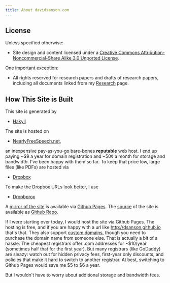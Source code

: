 ```yaml
---
title: About davidsanson.com
...
```


License
-------

Unless specified otherwise:

-   Site design and content licensed under a [Creative Commons
    Attribution-Noncommercial-Share Alike 3.0 Unported License][].

One important exception:

-   All rights reserved for research papers and drafts of research
    papers, including all documents linked from my [Research][] page.

How This Site is Built
----------------------

This site is generated by

-   [Hakyll][]

The site is hosted on

-   [NearlyFreeSpeech.net][],

an inexpensive pay-as-you-go bare-bones **reputable** web host. I end up
paying \~\$9 a year for domain registration and \~50¢ a month for
storage and bandwidth. I've been happy with them so far. To keep that
price low, large files (like PDFs) are hosted via

-   [Dropbox][]

To make the Dropbox URLs look better, I use

-   [Dropbprox][]

A [mirror of the site][] is available via [Github Pages][]. The
[source][] of the site is available as [Github Repo][].

If I were starting over today, I would host the site via Github Pages. 
The hosting is free, and if you are happy with a url like
<http://dsanson.github.io> that's that. They also support [custom
domains][], though you need to purchase the domain name from someone
else. That is actually a bit of a hassle. The cheapest registrars offer
.com addresses for \~\$10/year (sometimes half that for the first year).
But many registrars (like GoDaddy) are sleazy: watch out for hidden
privacy fees, first-year only discounts, and policies that make it hard
to switch to another registrar. At best, switching to Github Pages would
save me \$5 to \$6 a year.

But I wouldn't have to worry about additional storage and
bandwidth fees.

  [Creative Commons Attribution-Noncommercial-Share Alike 3.0 Unported
  License]: http://creativecommons.org/licenses/by-nc-sa/3.0/ "License"
  [Research]: /research "Research"
  [Hakyll]: http://jaspervdj.be/hakyll
  [NearlyFreeSpeech.net]: https://www.nearlyfreespeech.net/
  [Dropbox]: http://www.dropbox.com/
  [Dropbprox]: http://code.google.com/p/dropbprox/
  [mirror of the site]: http://dsanson.github.io
  [Github Pages]: http://pages.github.com/
  [source]: http://github.com/dsanson/davidsanson.com
  [Github Repo]: http://github.com/dsanson/davidsanson.com
  [custom domains]: http://pages.github.com/#custom_domains
